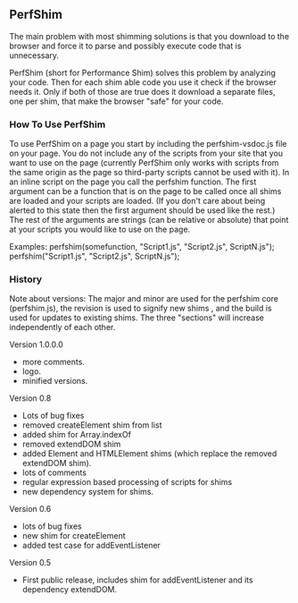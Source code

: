 ﻿## PerfShim
The main problem with most shimming solutions is that you download to the 
browser and force it to parse and possibly execute code that is unnecessary. 

PerfShim (short for Performance Shim) solves this problem by analyzing your 
code. Then for each shim able code you use it check if the browser needs it. 
Only if both of those are true does it download a separate files, one per shim, 
that make the browser "safe" for your code.

### How To Use PerfShim
To use PerfShim on a page you start by including the perfshim-vsdoc.js file on 
your page. You do not include any of the scripts from your site that you want 
to use on the page (currently PerfShim only works with scripts from the same 
origin as the page so third-party scripts cannot be used with it). In an inline 
script on the page you call the perfshim function. The first argument can be a 
function that is on the page to be called once all shims are loaded and your 
scripts are loaded. (If you don't care about being 
alerted to this state then the first argument should be used like the rest.) 
The rest of the arguments are strings (can be relative or absolute) that point 
at your scripts you would like to use on the page.

Examples:
	perfshim(somefunction, "Script1.js", "Script2.js", ScriptN.js");
	perfshim("Script1.js", "Script2.js", ScriptN.js");

### History
Note about versions: The major and minor are used for the perfshim core 
(perfshim.js), the revision is used to signify new shims , and the build is 
used for updates to existing shims. The three "sections" will increase 
independently of each other.

Version 1.0.0.0
* more comments.
* logo.
* minified versions.

Version 0.8
* Lots of bug fixes
* removed createElement shim from list
* added shim for Array.indexOf
* removed extendDOM shim
* added Element and HTMLElement shims (which replace the removed extendDOM shim).
* lots of comments
* regular expression based processing of scripts for shims
* new dependency system for shims.

Version 0.6
* lots of bug fixes
* new shim for createElement
* added test case for addEventListener

Version 0.5
* First public release, includes shim for addEventListener and its dependency extendDOM.
